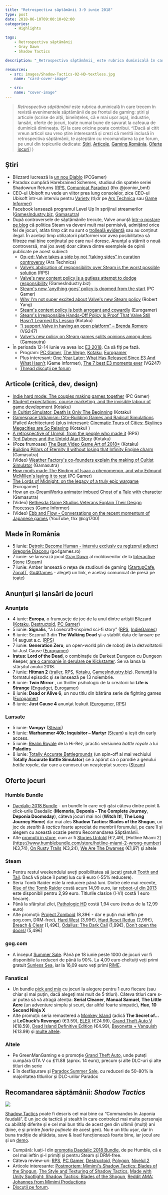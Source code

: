 ```yaml
---
title: "Retrospectiva săptămânii 3-9 iunie 2018"
type: post
date: 2018-06-10T09:00:10+02:00
categories:
    - Highlights

tags:
    - Retrospectiva săptămânii
    - Gray Dawn
    - Shadow Tactics

description: "_Retrospectiva săptămânii_ este rubrica duminicală în care trecem în revistă evenimentele săptămânii de pe frontul de gaming: știri şi articole (scrise de alții, bineînțeles, că e mai ușor aşa), industrie, lansări, oferte de jocuri, toate numai bune de savurat la cafeaua de duminică dimineața."

resources:
  - src: images/Shadow-Tactics-02-HD-textless.jpg
    name: "card-cover-image"

  - src:
    name: "cover-image"
---
```

> _Retrospectiva săptămânii_ este rubrica duminicală în care trecem în revistă evenimentele săptămânii de pe frontul de gaming: știri şi articole (scrise de alții, bineînțeles, că e mai ușor aşa), industrie, lansări, oferte de jocuri, toate numai bune de savurat la cafeaua de duminică dimineața. (Și la care oricine poate contribui. ^[Dacă ai citit vreun articol sau vreo știre interesantă și crezi că merită inclusă în retrospectiva săptămânii, te așteptăm cu recomandarea ta pe forum, pe unul din topicurile dedicate: [Știri](https://forum.candaparerevista.ro/viewtopic.php?f=4&t=46), [Articole](https://forum.candaparerevista.ro/viewtopic.php?f=4&t=206), [Gaming România](https://forum.candaparerevista.ro/viewtopic.php?f=4&t=1622), [Oferte jocuri](https://forum.candaparerevista.ro/viewtopic.php?f=62&t=25)] )


## Ştiri
* Blizzard lucrează la [un nou Diablo](https://www.pcgamer.com/blizzard-is-working-on-a-new-unannounced-diablo-project/) (PCGamer)
* Paradox cumpără Harebrained Schemes, studioul din spatele seriei Shadowrun Returns ([RPS](https://www.rockpapershotgun.com/2018/06/05/paradox-buying-harebrained-schemes-studio/), [Comunicat Paradox](https://www.paradoxinteractive.com/en/paradox-interactive-to-acquire-seattle-based-harebrained-schemes/)) (thx @joonior_bmf)
* CEO-ul Ubisoft nu vede un viitor prea lung consolelor, zice CEO-ul Ubisoft într-un interviu pentru [Variety](https://variety.com/2018/gaming/features/death-of-the-console-1202833926/) (tl;dr pe [Ars Technica](https://arstechnica.com/gaming/2018/06/ubisoft-ceo-cloud-gaming-will-replace-consoles-after-the-next-generation/) sau [Game Informer](https://www.gameinformer.com/2018/06/06/ubisoft-expects-only-one-more-console-generation))
* Facebook lansează programul Level Up în sprijinul streamerilor ([GamesIndustry.biz](https://www.gamesindustry.biz/articles/2018-06-07-facebooks-level-up-program-aims-to-support-new-creators), [Gamasutra](https://www.gamasutra.com/view/news/319597/Facebook_launches_new_program_for_gaming_streamers_just_starting_out.php))
* După controversele de săptămânile trecute, Valve anunță [într-o postare pe blog](https://steamcommunity.com/games/593110/announcements/detail/1666776116200553082) că politica Steam va deveni mult mai permisivă, admițând orice fel de jocuri, atâta timp cât nu sunt o [trolleală evidentă](https://www.gamasutra.com/view/news/319655/Valve_clarifies_what_games_count_as_straight_up_trolling_sort_of.php) sau au conținut ilegal. În același timp utilizatorii platformei vor avea posibilitatea să filtreze mai bine conținutul pe care nu-l doresc. Anunţul a stârnit o nouă controversă, mai jos aveţi doar câteva dintre exemplele de opinii publicate pe acest subiect:
  * [Op-ed: Valve takes a side by not “taking sides” in curation controversy](https://arstechnica.com/gaming/2018/06/op-ed-valve-takes-a-side-by-not-taking-sides-in-curation-controversy/) (Ars Technica)
  * [Valve’s abdication of responsibility over Steam is the worst possible solution](https://www.rockpapershotgun.com/2018/06/07/valves-abdication-of-responsibility-over-steam-is-the-worst-possible-solution/) (RPS)
  * [Valve's new content policy is a gutless attempt to dodge responsibility](https://www.gamesindustry.biz/articles/2018-06-06-valves-new-content-policy-is-a-gutless-attempt-to-dodge-responsibility) (GamesIndustry.biz)
  * [Steam's new 'anything goes' policy is doomed from the start](https://www.pcgamer.com/steams-new-anything-goes-policy-is-doomed-from-the-start/) (PC Gamer)
  * [Why I'm not super excited about Valve's new Steam policy](https://www.blog.radiator.debacle.us/2018/06/why-im-not-super-excited-about-valves.html) (Robert Yang)
  * [Steam's content policy is both arrogant and cowardly](https://www.eurogamer.net/articles/2018-06-07-steams-content-policy-is-both-arrogant-and-cowardly) (Eurogamer)
  * [Steam's Irresponsible Hands-Off Policy Is Proof That Valve Still Hasn't Learned Its Lesson](https://steamed.kotaku.com/steams-irresponsible-hands-off-policy-is-proof-that-val-1826654709) (Kotaku)
  * [“I support Valve in having an open platform” – Brenda Romero](https://www.vg247.com/2018/06/07/support-valve-open-platform-brenda-romero/) (VG247)
  * [Valve's new policy on Steam games splits opinions among devs](https://www.gamasutra.com/view/news/319594/Valves_new_policy_on_Steam_games_splits_opinions_among_devs.php) (Gamasutra)
* În perioada 12-14 iunie va avea loc [E3 2018](https://www.e3expo.com/). Ca să fiţi pe fază. 
  * Program: [PC Gamer](https://www.pcgamer.com/e3-2018-schedule/), [The Verge](https://www.theverge.com/2018/6/8/17430588/e3-2018-schedule-ps4-xbox-nintendo), [Kotaku](https://kotaku.com/the-e3-2018-press-conference-schedule-1825468920), [Eurogamer](https://www.eurogamer.net/articles/2018-06-08-e3-2018-guide-conference-times-stream-links-predictions)
  * Plus interesant: [One Year Later: What Has Released Since E3 And What Hasn't](https://www.gameinformer.com/e3-2018/2018/06/06/one-year-later-what-has-released-since-e3-and-what-hasnt) (Game Informer), [The 7 best E3 moments ever](https://www.vg247.com/2018/06/06/e3-best-moments-reveals-ever/) (VG247)
  * [Thread discuţii pe forum](https://forum.candaparerevista.ro/viewtopic.php?f=4&t=1828)

## Articole (critică, dev, design)
* [Indie hard mode: The couples making games together](https://www.pcgamer.com/indie-hard-mode-the-couples-making-games-together/) (PC Gamer)
* [Student expectations, course marketing, and the invisible labour of game development](https://brkeogh.com/2018/05/07/student-expectations-course-marketing-and-the-invisible-labour-of-game-development/) (Kotaku)
* [In Cultist Simulator, Death Is Only The Beginning](https://kotaku.com/in-cultist-simulator-death-is-only-the-beginning-1826452720) (Kotaku)
* [Gamespace Urbanism: City-Building Games and Radical Simulations](https://failedarchitecture.com/gamespace-urbanism-city-building-games-and-radical-simulations/) (Failed Architecture) (plus interesant: [Cinematic Tours of Cities: Skylines Megacities are So Relaxing](http://www.kotaku.co.uk/2018/06/04/cinematic-tours-of-cities-skylines-megacities-are-so-relaxing) (Kotaku) )
* [A retrospective of Unreal, from the people who made it](https://www.rockpapershotgun.com/2018/06/05/unreal-retrospective-from-the-people-who-made-it/) (RPS)
* [Ted Dabney and the Untold Atari Story](http://www.kotaku.co.uk/2018/06/07/ted-dabney-and-the-untold-atari-story) (Kotaku)
* (Poze frumoase) [The Best Video Game Art of 2018*](http://www.kotaku.co.uk/2018/06/07/the-best-video-game-art-of-2018) (Kotaku)
* [Building Pillars of Eternity II without losing that Infinity Engine charm](https://gamasutra.com/view/news/319495/Building_Pillars_of_Eternity_II_without_losing_that_Infinity_Engine_charm.php) (Gamasutra)
* (Video) [Weather Factory's co-founders explain the making of Cultist Simulator](https://gamasutra.com/view/news/319505/Weather_Factorys_cofounders_explain_the_making_of_Cultist_Simulator.php) (Gamasutra)
* [How mods made The Binding of Isaac a phenomenon, and why Edmund McMillen's laying it to rest](https://www.pcgamer.com/how-mods-made-the-binding-of-isaac-a-phenomenon-and-why-edmund-mcmillens-laying-it-to-rest/) (PC Gamer)
* [The Lords of Midnight: on the legacy of a truly epic wargame](https://www.eurogamer.net/articles/2018-06-06-the-lords-of-midnight-on-the-legacy-of-a-truly-epic-wargame) (Eurogamer)
* [How an ex-DreamWorks animator imbued Ghost of a Tale with character](https://www.gamasutra.com/view/news/317765/How_an_exDreamWorks_animator_imbued_Ghost_of_a_Tale_with_character.php) (Gamasutra)
* (Video) [Bethesda Game Studios Veterans Explain Their Design Processes](https://www.gameinformer.com/gamer-culture/2018/06/05/bethesda-game-studios-veterans-explain-their-design-processes) (Game Informer)
* (Video) [Ebb and Flow - Conversations on the recent momentum of Japanese games](https://www.youtube.com/watch?v=_j6ZHkg5BtE) (YouTube, thx @cg1700)

## Made în România
* 5 iunie: [Detroit: Become Human - interviu exclusiv cu regizorul adjunct Gregorie Diaconu](http://jocuri.go4it.ro/detroit-become-human-interviu-gregorie-diaconu) (go4games.ro)
* 7 iunie: se lansează jocul [Gray Dawn](http://gray-dawn.com/) al moldovenilor de la [Interactive Stone](http://interactivestone.com/) ([Steam](https://store.steampowered.com/app/747360/Gray_Dawn/))
* 7 iunie: Amber lansează o reţea de studiouri de gaming ([StartupCafe](https://www.startupcafe.ro/afaceri/amber-retea-studiouri-jocuri-gaming-angajari-it.htm), [ZonaIT](https://zonait.tv/amber-cel-mai-important-nume-al-gaming-ului-independent-romanesc-se-dezvolta-intr-o-retea-de-studiouri-de-jocuri/), [Go4Games](http://jocuri.go4it.ro/stiri-si-articole/diverse/romanii-de-la-amber-se-dezvolta-intr-o-retea-de-studiouri-producatoare-de-jocuri-17247796) - alegeţi un link, e acelaşi comunicat de presă pe toate)

## Anunţuri şi lansări de jocuri
### Anunţate
* 4 iunie: **Europa**, o frumuseţe de joc de la unul dintre artiştii Blizzard ([Kotaku](http://www.kotaku.co.uk/2018/06/04/europa-looks-absolutely-beautiful), [Destructoid](https://www.destructoid.com/i-can-t-wait-to-lose-myself-in-europa-506162.phtml), [PC Gamer](https://www.pcgamer.com/watch-the-gorgeous-teaser-for-europa-the-tale-of-the-last-sentient-android/))
* 5 iunie: **Signalis**, “a Lovecraft-inspired sci-fi story” ([RPS](https://www.rockpapershotgun.com/2018/06/05/signalis-sci-fi-horror-teaser-trailer/), [IndieGames](http://indiegames.com/2018/06/signalis_blends_lovecraftian_s.html))
* 6 iunie: Sezonul 3 din **The Walking Dead** şi-a stabilit data de lansare pe 14 august a.c. ([RPS](https://www.rockpapershotgun.com/2018/06/06/the-walking-dead-the-final-season-episode-1-release-date/))
* 7 iunie: **Generation Zero**, un open-world plin de roboţi de la dezvoltatorii lui Just Cause ([Eurogamer](https://www.eurogamer.net/articles/2018-06-07-robots-have-taken-over-1980s-east-coast-sweden-in-avalanches-new-game-generation-zero))
* **Iratus: Lord of the Dead**, o combinație de Darkest Dungeon cu Dungeon Keeper, [are o campanie în derulare pe Kickstarter](https://www.kickstarter.com/projects/2107948460/iratus-lord-of-the-dead). Se va lansa la sfârșitul anului 2018.
* 7 iunie: **Hitman 2** ([trailer](https://www.youtube.com/watch?v=YD1ttZ-JRP0), [RPS](https://www.rockpapershotgun.com/2018/06/05/hitman-2-revealed-by-logo-on-warner-bros-website/), [Kotaku](https://kotaku.com/wb-games-announces-hitman-2-1826641819), [GamesIndustry.biz](https://www.gamesindustry.biz/articles/2018-06-08-io-partners-with-warner-bros-for-hitman-2-ditches-episodic-format)). Renunţă la formatul episodic şi se lansează pe 13 noiembrie.
* 8 iunie: **Twin Mirror** , un thriller psihologic de la creatorii lui **Life is Strange** ([Engadget](https://www.engadget.com/2018/06/08/makers-of-life-is-strange-announce-psychological-thriller-twi/), [Eurogamer](https://www.eurogamer.net/articles/2018-06-08-life-is-strange-devs-new-game-is-small-town-mystery-thriller-twin-mirror))
* 8 iunie: **Dead or Alive 6**, un nou titlu din bătrâna serie de fighting games ([Eurogamer](https://www.eurogamer.net/articles/2018-06-08-team-ninja-unveils-dead-or-alive-6-with-a-flashy-new-trailer))
* 8 iunie: **Just Cause 4** ~~anunţat~~ leakuit ([Eurogamer](https://www.eurogamer.net/articles/2018-06-08-just-cause-4-leaked-by-steam-advert), [RPS](https://www.rockpapershotgun.com/2018/06/08/just-cause-4-confirmed-steam-leak/))

### Lansate
* 5 iunie: **Vampyr** ([Steam](https://store.steampowered.com/app/427290/Vampyr/))
* 5 iunie: **Warhammer 40k: Inquisitor – Martyr** ([Steam](https://store.steampowered.com/app/527430/Warhammer_40000_Inquisitor__Martyr/)) a ieșit din early access.
* 5 iunie: [Realm Royale](https://store.steampowered.com/app/813820/Realm_Royale/) de la Hi-Rez, practic versiunea _battle royale_ a lui **Paladins**
* 8 iunie: [Totally Accurate Battlegrounds](http://landfall.se/) (un spin-off al mai vechiului **Totally Accurate Battle Simulator**) ce a apărut ca o parodie a genului _battle royale_, dar care a cunoscut un neaşteptat succes ([Steam](https://store.steampowered.com/app/823130/Totally_Accurate_Battlegrounds/))

## Oferte jocuri
### Humble Bundle
* [Daedalic 2018 Bundle](https://www.humblebundle.com/games/daedalic-2018-bundle) - un bundle în care veți găsi câteva dintre point & click-urile Daedalic (**Memoria**, **Deponia - The Complete Journey**, **Deponia Doomsday**), câteva jocuri mai noi (**Witch It!**, **The Long Journey Home**) dar mai ales **Shadow Tactics: Blades of the Shogun**, un joc de _stealth & tactics_ foarte apreciat de membrii forumului, pe care îl și alegem cu această ocazie pentru Recomandarea Săptămânii.
* Alte [promoţii în store](https://www.humblebundle.com/store/search?sort=discount&filter=onsale), cum ar fi [Stories Untold](https://www.humblebundle.com/store/stories-untold) (€2,49), [Hotline Miami 2] (https://www.humblebundle.com/store/hotline-miami-2-wrong-number) (€3,74), [On Rusty Trails](https://www.humblebundle.com/store/on-rusty-trails) (€3,24), [We Are The Dwarves](https://www.humblebundle.com/store/we-are-the-dwarves) (€1,97) şi altele

### Steam
* Pentru restul weekendului aveți posibilitatea să jucați gratuit [Tooth and Tail](https://store.steampowered.com/app/286000/Tooth_and_Tail/). Dacă vă place îl puteți lua cu 9 euro (-55% reducere).
* Seria Tomb Raider este la reducere până luni. Dintre cele mai recente, [Rise of the Tomb Raider](https://store.steampowered.com/app/391220/Rise_of_the_Tomb_Raider/) costă acum 14,99 euro, iar [reboot-ul din 2013](https://store.steampowered.com/app/203160/Tomb_Raider/) este disponibil pentru 2,99 euro. Titlurile clasice (I-VI) costă 1 euro fiecare).
* Până la sfârșitul zilei, [Pathologic HD](https://store.steampowered.com/app/384110/Pathologic_Classic_HD/) costă 1,94 euro (redus de la 12,99 euro)
* Alte promoţii: [Project Zomboid](https://store.steampowered.com/app/108600/Project_Zomboid/) (8,39€ - dar e puţin mai ieftin pe gog.com, DRM-free), [Hard West](https://store.steampowered.com/app/307670/Hard_West/) (3,99€), [Hard Reset Redux](https://store.steampowered.com/app/407810/Hard_Reset_Redux/) (2,99€), [Breach & Clear](https://store.steampowered.com/app/266130/Breach__Clear/) (1,49€), [Odallus: The Dark Call](https://store.steampowered.com/app/319480/Odallus_The_Dark_Call/) (1,99€), [Don't open the doors!](https://store.steampowered.com/app/533950/Dont_open_the_doors/) (5,49€)

### gog.com
* A început [Summer Sale](https://www.gog.com/). Până pe 18 iunie peste 1000 de jocuri vor fi disponibile la reduceri de până la 90%. La 4,09 euro cheltuiți veți primi gratuit [Sunless Sea](https://www.gog.com/game/sunless_sea), iar la 16,09 euro veți primi [RiME](https://www.gog.com/game/rime).

### Fanatical
* Un bundle [pick and mix](https://www.fanatical.com/en/pick-and-mix/curve-pick-mix-bundle) cu jocuri la alegere pentru 1 euro fiecare (sau chiar și mai puțin, dacă alegeți mai mult de 5 titluri). Câteva titluri care s-ar putea să vă atragă atenția: **Serial Cleaner**, **Manual Samuel**, **The Little Acre** (un adventure simplu și scurt, dar altfel foarte simpatic), **Hue**, **10 Second Ninja X**
* Alte promoții: seria remastered a [Monkey Island](https://www.fanatical.com/en/game/monkey-island-special-edition-bundle) (adică **The Secret of...** și **LeChuck’s Revenge**) (€3.59), [ELEX](https://www.fanatical.com/en/game/elex) (€24.99), [Grand Theft Auto V](https://www.fanatical.com/en/game/grand-theft-auto-v) (€18.59), [Dead Island Definitive Edition](https://www.fanatical.com/en/game/dead-island-definitive-edition) (€4.99), [Bayonetta + Vanquish](https://www.fanatical.com/en/bundle/bayonetta-plus-vanquish-pack) (€13.99) și [multe altele](https://www.fanatical.com/en/latest-deals).

### Altele
* Pe GreenManGaming e o promoție [Grand Theft Auto](https://www.greenmangaming.com/titles/rockstar-gta-promo), unde puteți cumpăra GTA V cu £11.88 (aprox. 14 euro), precum și alte DLC-uri și alte titluri din serie
* E în desfășurare şi [Paradox Summer Sale](https://www.paradoxplaza.com/on-sale/), cu reduceri de 50-80% la majoritatea titlurilor și DLC-urilor Paradox


## Recomandarea săptămânii: _Shadow Tactics_

![](images/shadowtactic-1481148309584.jpg)

[Shadow Tactics](http://www.shadow-tactics.com/) poate fi descris cel mai bine ca “Commandos în Japonia feudală”. E un joc de tactică și stealth în care controlezi mai multe personaje cu abilități diferite și e cel mai bun titlu de acest gen din ultimii (mulți) ani (bine, e și printre _foarte puținele_ de acest gen). Nu e un titlu ușor, dar în buna tradiție de altădata, save & load funcționează foarte bine, iar jocul are și un [demo](https://www.gog.com/game/shadow_tactics_demo).

  * Cumpără: luați-l din [promoția Daedalic 2018 Bundle](https://www.humblebundle.com/games/daedalic-2018-bundle), de pe Humble, că e cel mai ieftin și-l primiți și pentru Steam și DRM-free.
  * Câteva review-uri: [RPS](https://www.rockpapershotgun.com/2016/12/02/wot-i-think-shadow-tactics-blades-of-the-shogun/), [PC Gamer](https://www.pcgamer.com/shadow-tactics-review/), [Destructoid](https://www.destructoid.com/review-shadow-tactics-blades-of-the-shogun-405919.phtml), [Polygon](https://www.polygon.com/2016/12/16/13977280/shadow-tactics-blades-of-the-shogun-review-pc-windows), [Nivelul 2](http://nivelul2.ro/review-shadow-tactics-blades-shogun-m/)
  * Articole interesante: [Postmortem: Mimimi's Shadow Tactics: Blades of the Shogun](https://www.gamasutra.com/view/news/310894/Postmortem_Mimimis_Shadow_Tactics_Blades_of_the_Shogun.php), [The Style and Texturing of Shadow Tactics](https://www.eyeforgames.com/CRsmall/style-texturing-shadow-tactics/), [Made with Unity Spotlight: Shadow Tactics: Blades of the Shogun](https://connect.unity.com/p/articles-made-with-unity-spotlight-shadow-tactics-blades-of-the-shogun), [Reddit AMA: Johannes from Mimimi Productions](https://www.reddit.com/r/Games/comments/5gtx8o/im_johannes_i_run_mimimi_productions_developer_of/)
  * [Discuții pe forum](https://forum.candaparerevista.ro/viewtopic.php?f=7&t=1342).
